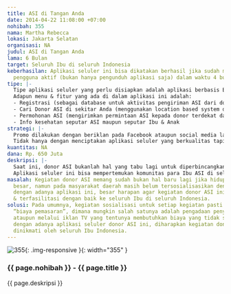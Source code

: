 ```yaml
---
title: ASI di Tangan Anda
date: 2014-04-22 11:08:00 +07:00
nohibah: 355
nama: Martha Rebecca
lokasi: Jakarta Selatan
organisasi: NA
judul: ASI di Tangan Anda
lama: 6 Bulan
target: Seluruh Ibu di seluruh Indonesia
keberhasilan: Aplikasi seluler ini bisa dikatakan berhasil jika sudah mencapai 1000
  pengguna aktif (bukan hanya pengunduh aplikasi saja) dalam waktu 4 bulan
tipe: |-
  Tipe aplikasi seluler yang perlu disiapkan adalah aplikasi berbasis BlackBerry, Apple (iPhone), Android, Windows Phone, maupun J2ME (untuk mencakup para Ibu yang masih berada di daerah terpencil).
  Adapun menu & fitur yang ada di dalam aplikasi ini adalah:
  - Registrasi (sebagai database untuk aktivitas pengiriman ASI dari donor)
  - Cari Donor ASI di sekitar Anda (menggunakan location based system dimana sang Ibu bisa mendeteksi donor ASI terdekat dari posisi Ibu)
  - Permohonan ASI (mengirimkan permintaan ASI kepada donor terdekat dari lokasi Ibu yg meminta)
  - Info kesehatan seputar ASI maupun seputar Ibu & Anak
strategi: |-
  Promo dilakukan dengan beriklan pada Facebook ataupun social media lainnya karena di dalam aplikasi juga disediakan fitur “share to social media”, melalui pelatihan aplikasi ke puskemas atau RSD seluruh Indonesia, dan melalui komunitas Ibu ASI lainnya.
  Tidak hanya dengan menciptakan aplikasi seluler yang berkualitas tapi juga dengan melakukan sosialisasi secara “on ground” dan secara digital serta bekerjasama dengan pihak-pihak yang bisa mendukung aplikasi ini, misalnya dengan perusahaan kurir/jasa maupun dengan komunitas Ibu ASI seluruh Indonesia
kuantitas: NA
dana: Rp. 650 Juta
deskripsi: |-
  Saat ini, donor ASI bukanlah hal yang tabu lagi untuk diperbincangkan bahkan belakangan ini, kegiatan donor ASI semakin marak.
  Aplikasi seluler ini bisa mempertemukan komunitas para Ibu ASI di seluruh Indonesia, baik dari para Ibu pendonor maupun para Ibu yang membutuhkan donor ASI bagi anak-anaknya. Namun aplikasi ini bukan hanya menjadi wadah untuk kegiatan donor ASI tapi juga menyediakan info-info yang dibutuhkan para ibu, baik sekitar info ASI tapi juga info sekitar kesehatan pada umumnya.
masalah: Kegiatan donor ASI memang sudah bukan hal baru lagi jika hidup di dalam kota
  besar, namun pada masyarakat daerah masih belum tersosialisasikan dengan baik. Maka
  dengan adanya aplikasi ini, besar harapan agar kegiatan donor ASI ini bisa tersosialisasikan
  & terfasilitasi dengan baik ke seluruh Ibu di seluruh Indonesia.
solusi: Pada umumnya, kegiatan sosialisasi untuk setiap kegiatan pasti membutuhkan
  “biaya pemasaran”, dimana mungkin salah satunya adalah pengadaan penyuluhan ke daerah
  ataupun melalui iklan TV yang tentunya membutuhkan biaya yang tidak sedikit. Maka
  dengan adanya aplikasi seluler donor ASI ini, diharapkan kegiatan donor ASI bisa
  dinikmati oleh seluruh Ibu Indonesia.
---
```


![355](/static/img/hibahcms/355.png){: .img-responsive }{: width="355" }

### {{ page.nohibah }} - {{ page.title }}

{{ page.deskripsi }}
